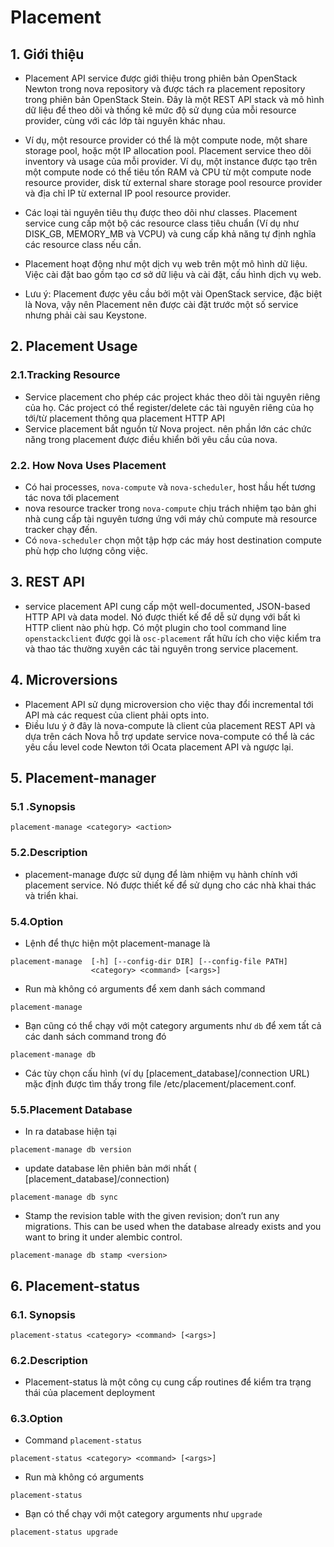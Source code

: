 # Placement # 
## 1. Giới thiệu ## 
- Placement API service được giới thiệu trong phiên bản OpenStack Newton trong nova repository và được tách ra placement repository trong phiên bản OpenStack Stein. Đây là một REST API stack và mô hình dữ liệu để theo dõi và thống kê mức độ sử dụng của mỗi resource provider, cùng với các lớp tài nguyên khác nhau.

- Ví dụ, một resource provider có thể là một compute node, một share storage pool, hoặc một IP allocation pool. Placement service theo dõi inventory và usage của mỗi provider. Ví dụ, một instance được tạo trên một compute node có thể tiêu tốn RAM và CPU từ một compute node resource provider, disk từ external share storage pool resource provider và địa chỉ IP từ external IP pool resource provider.

- Các loại tài nguyên tiêu thụ được theo dõi như classes. Placement service cung cấp một bộ các resource class tiêu chuẩn (Ví dụ như DISK_GB, MEMORY_MB và VCPU) và cung cấp khả năng tự định nghĩa các resource class nếu cần.

- Placement hoạt động như một dịch vụ web trên một mô hình dữ liệu. Việc cài đặt bao gồm tạo cơ sở dữ liệu và cài đặt, cấu hình dịch vụ web.

- Lưu ý: Placement được yêu cầu bởi một vài OpenStack service, đặc biệt là Nova, vậy nên Placement nên được cài đặt trước một số service nhưng phải cài sau Keystone.

## 2. Placement Usage ## 
### 2.1.Tracking Resource ### 
- Service placement cho phép các project khác theo dõi tài nguyên riêng của họ. Các project có thể register/delete các tài nguyên riêng của họ tới/từ placement thông qua placement HTTP API 
- Service placement bắt nguồn từ Nova project. nên phần lớn các chức năng trong placement được điều khiển bởi yêu cầu của nova. 
### 2.2. How Nova Uses Placement ### 
- Có hai processes, `nova-compute` và `nova-scheduler`, host hầu hết tương tác nova tới placement 
- nova resource tracker trong `nova-compute` chịu trách nhiệm tạo bản ghi nhà cung cấp tài nguyên tương ứng với máy chủ compute mà resource tracker chạy đến.
- Có `nova-scheduler` chọn một tập hợp các máy host destination compute phù hợp cho lượng công việc. 
## 3. REST API ## 
- service placement API cung cấp một well-documented, JSON-based HTTP API và data model. Nó được thiết kế để dễ sử dụng với bất kì HTTP client nào phù hợp. Có một plugin cho tool command line `openstackclient` được gọi là `osc-placement` rất hữu ích cho việc kiểm tra và thao tác thường xuyên các tài nguyên trong service placement. 
## 4. Microversions ## 
- Placement API sử dụng microversion cho việc thay đổi incremental tới API mà các request của client phải opts into. 
- Điều lưu ý ở đây là nova-compute là client của placement REST API và dựa trên cách Nova hỗ trợ update service nova-compute có thể là các yêu cầu level code Newton tới Ocata placement API và ngược lại. 

## 5. Placement-manager ## 
### 5.1 .Synopsis ### 
```
placement-manage <category> <action>
```
### 5.2.Description ### 
- placement-manage được sử dụng để làm nhiệm vụ hành chính với placement service. Nó được thiết kế để sử dụng cho các nhà khai thác và triển khai. 
### 5.4.Option ### 
- Lệnh để thực hiện một placement-manage là 
```
placement-manage  [-h] [--config-dir DIR] [--config-file PATH]
                  <category> <command> [<args>]
```
- Run mà không có arguments để xem danh sách command 
```
placement-manage
```
- Bạn cũng có thể chạy với một category arguments như `db` để xem tất cả các danh sách command trong đó 
```
placement-manage db
```
- Các tùy chọn cấu hình (ví dụ [placement_database]/connection URL) mặc định được tìm thấy trong file /etc/placement/placement.conf.
### 5.5.Placement Database ### 
- In ra database hiện tại 
```
placement-manage db version
```
- update database lên phiên bản mới nhất ( [placement_database]/connection)
```
placement-manage db sync
```
- Stamp the revision table with the given revision; don’t run any migrations. This can be used when the database already exists and you want to bring it under alembic control.
```
placement-manage db stamp <version>
```

## 6. Placement-status ## 
### 6.1. Synopsis ### 
```
placement-status <category> <command> [<args>]

```
### 6.2.Description ### 
- Placement-status là một công cụ cung cấp routines để kiểm tra trạng thái của placement deployment
### 6.3.Option ### 
- Command `placement-status`
```
placement-status <category> <command> [<args>]
```
- Run mà không có arguments 
```
placement-status
```
- Bạn có thể chạy với một category arguments như `upgrade` 
```
placement-status upgrade
```



 